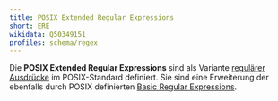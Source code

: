 ```yaml
---
title: POSIX Extended Regular Expressions
short: ERE
wikidata: Q50349151
profiles: schema/regex
---
```


Die **POSIX Extended Regular Expressions** sind als Variante [regulärer
Ausdrücke](../regex) im POSIX-Standard definiert. Sie sind eine Erweiterung
der ebenfalls durch POSIX definierten [Basic Regular Expressions](bre).
